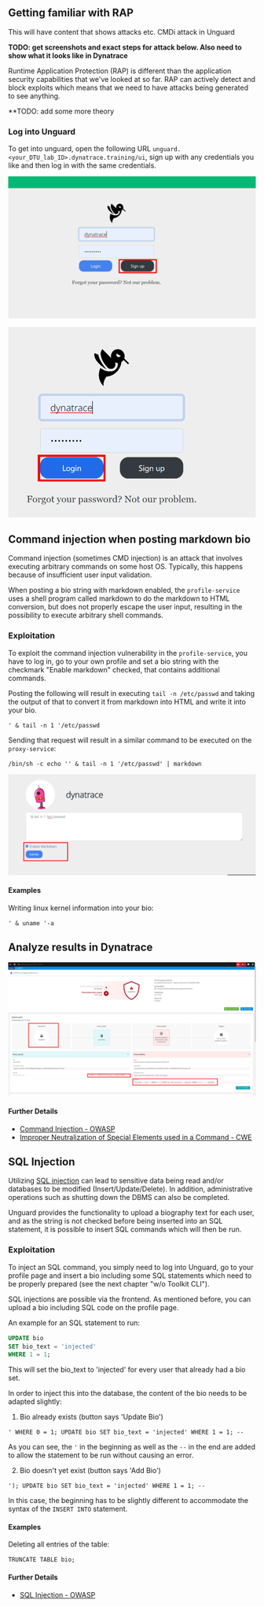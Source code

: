 ## Getting familiar with RAP

This will have content that shows attacks etc.
CMDi attack in Unguard 

**TODO: get screenshots and exact steps for attack below. Also need to show what it looks like in Dynatrace**

Runtime Application Protection (RAP) is different than the application security capabilities that we've looked at so far.  RAP can actively detect and block exploits which means that we need to have attacks being generated to see anything.

**TODO: add some more theory

### Log into Unguard

To get into unguard, open the following URL `unguard.<your_DTU_lab_ID>.dynatrace.training/ui`, sign up with any credentials you like and then log in with the same credentials.

![signup](../../assets/images/unguard_sign_up.png)

![login](../../assets/images/unguard_login.png)

## Command injection when posting markdown bio

Command injection (sometimes CMD injection) is an attack that involves executing arbitrary commands on some host OS.
Typically, this happens because of insufficient user input validation.

When posting a bio string with markdown enabled, the `profile-service` uses a shell program called markdown to do the
markdown to HTML conversion, but does not properly escape the user input, resulting in the possibility to execute
arbitrary shell commands.

### Exploitation

To exploit the command injection vulnerability in the `profile-service`, you have to log in, go to your own profile and
set a bio string with the checkmark "Enable markdown" checked, that contains additional commands.

Posting the following will result in executing `tail -n /etc/passwd` and taking the output of that to convert it from
markdown into HTML and write it into your bio.

```text
' & tail -n 1 '/etc/passwd
```

Sending that request will result in a similar command to be executed on the `proxy-service`:

```shell
/bin/sh -c echo '' & tail -n 1 '/etc/passwd' | markdown
```

![cmd_injection](../../assets/images/cmd_injection.png)

#### Examples

Writing linux kernel information into your bio:

```text
' & uname '-a
```
## Analyze results in Dynatrace
![cmd_injection_attack](../../assets/images/cmd_injection_attack.png)


#### Further Details

* [Command Injection - OWASP](https://owasp.org/www-community/attacks/Command_Injection)
* [Improper Neutralization of Special Elements used in a Command - CWE](https://cwe.mitre.org/data/definitions/77.html)




## SQL Injection

Utilizing [SQL injection](https://owasp.org/www-community/attacks/SQL_Injection) can lead to sensitive data being read
and/or databases to be modified (Insert/Update/Delete).
In addition, administrative operations such as shutting down the DBMS can also be completed.

Unguard provides the functionality to upload a biography text for each user, and as the string is not checked before
being inserted into an SQL statement, it is possible to insert SQL commands which will then be run.


### Exploitation

To inject an SQL command, you simply need to log into Unguard, go to your profile page and insert a bio including some
SQL statements which need to be properly prepared (see the next chapter "w/o Toolkit CLI").

SQL injections are possible via the frontend. As mentioned before, you can upload a bio including SQL
code on the profile page.

An example for an SQL statement to run:

```sql
UPDATE bio
SET bio_text = 'injected'
WHERE 1 = 1;
```

This will set the bio_text to 'injected' for every user that already had a bio set.

In order to inject this into the database, the content of the bio needs to be adapted slightly:

1. Bio already exists (button says 'Update Bio')

```
' WHERE 0 = 1; UPDATE bio SET bio_text = 'injected' WHERE 1 = 1; --
```

As you can see, the `'` in the beginning as well as the `--` in the end are added to allow the statement to be
run without causing an error.

2. Bio doesn't yet exist (button says 'Add Bio')

```
'); UPDATE bio SET bio_text = 'injected' WHERE 1 = 1; --
```

In this case, the beginning has to be slightly different to accommodate the syntax of the ```INSERT INTO``` statement.

#### Examples

Deleting all entries of the table:
```h2
TRUNCATE TABLE bio;
```

#### Further Details

* [SQL Injection - OWASP](https://owasp.org/www-community/attacks/SQL_Injection)
